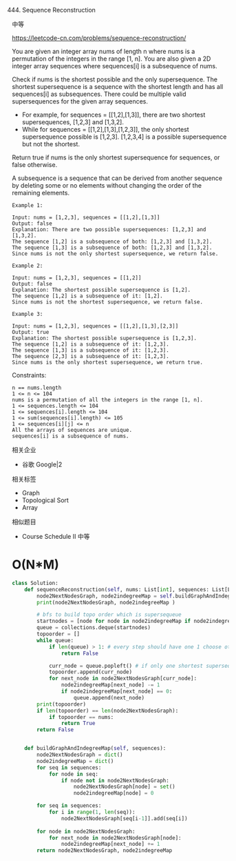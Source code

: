 444. Sequence Reconstruction

中等

https://leetcode-cn.com/problems/sequence-reconstruction/


You are given an integer array nums of length n where nums is a permutation of the integers in the range [1, n]. You are also given a 2D integer array sequences where sequences[i] is a subsequence of nums.

Check if nums is the shortest possible and the only supersequence. The shortest supersequence is a sequence with the shortest length and has all sequences[i] as subsequences. There could be multiple valid supersequences for the given array sequences.

- For example, for sequences = [[1,2],[1,3]], there are two shortest supersequences, [1,2,3] and [1,3,2].
- While for sequences = [[1,2],[1,3],[1,2,3]], the only shortest supersequence possible is [1,2,3]. [1,2,3,4] is a possible supersequence but not the shortest.

Return true if nums is the only shortest supersequence for sequences, or false otherwise.

A subsequence is a sequence that can be derived from another sequence by deleting some or no elements without changing the order of the remaining elements.

 
```
Example 1:

Input: nums = [1,2,3], sequences = [[1,2],[1,3]]
Output: false
Explanation: There are two possible supersequences: [1,2,3] and [1,3,2].
The sequence [1,2] is a subsequence of both: [1,2,3] and [1,3,2].
The sequence [1,3] is a subsequence of both: [1,2,3] and [1,3,2].
Since nums is not the only shortest supersequence, we return false.

Example 2:

Input: nums = [1,2,3], sequences = [[1,2]]
Output: false
Explanation: The shortest possible supersequence is [1,2].
The sequence [1,2] is a subsequence of it: [1,2].
Since nums is not the shortest supersequence, we return false.

Example 3:

Input: nums = [1,2,3], sequences = [[1,2],[1,3],[2,3]]
Output: true
Explanation: The shortest possible supersequence is [1,2,3].
The sequence [1,2] is a subsequence of it: [1,2,3].
The sequence [1,3] is a subsequence of it: [1,2,3].
The sequence [2,3] is a subsequence of it: [1,2,3].
Since nums is the only shortest supersequence, we return true.
```

Constraints:
```
n == nums.length
1 <= n <= 104
nums is a permutation of all the integers in the range [1, n].
1 <= sequences.length <= 104
1 <= sequences[i].length <= 104
1 <= sum(sequences[i].length) <= 105
1 <= sequences[i][j] <= n
All the arrays of sequences are unique.
sequences[i] is a subsequence of nums.
```

相关企业

- 谷歌 Google|2

相关标签
- Graph
- Topological Sort
- Array

相似题目
- Course Schedule II
中等

# O(N*M)

```py
class Solution:
    def sequenceReconstruction(self, nums: List[int], sequences: List[List[int]]) -> bool:
        node2NextNodesGraph, node2indegreeMap = self.buildGraphAndIndegreeMap(sequences)
        print(node2NextNodesGraph, node2indegreeMap )

        # bfs to build topo order which is supersequeue
        startnodes = [node for node in node2indegreeMap if node2indegreeMap[node] == 0]
        queue = collections.deque(startnodes)
        topoorder = []
        while queue:
            if len(queue) > 1: # every step should have one 1 choose otherwise there is more than one shortest supersequeue
                return False

            curr_node = queue.popleft() # if only one shortest supersequence then here there is only one option
            topoorder.append(curr_node)
            for next_node in node2NextNodesGraph[curr_node]:
                node2indegreeMap[next_node] -= 1
                if node2indegreeMap[next_node] == 0:
                    queue.append(next_node)
        print(topoorder)
        if len(topoorder) == len(node2NextNodesGraph):
            if topoorder == nums:
                return True
        return False


    def buildGraphAndIndegreeMap(self, sequences):
        node2NextNodesGraph = dict()
        node2indegreeMap = dict()
        for seq in sequences:
            for node in seq:
                if node not in node2NextNodesGraph:
                    node2NextNodesGraph[node] = set()
                    node2indegreeMap[node] = 0

        for seq in sequences:
            for i in range(1, len(seq)):
                node2NextNodesGraph[seq[i-1]].add(seq[i])
                
        for node in node2NextNodesGraph:
            for next_node in node2NextNodesGraph[node]:
                node2indegreeMap[next_node] += 1
        return node2NextNodesGraph, node2indegreeMap

```